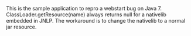 This is the sample application to repro a webstart bug on Java 7.
ClassLoader.getResource(name) always returns null for a nativelib
embedded in JNLP.
The workaround is to change the nativelib to a normal jar resource.

